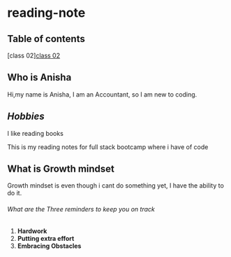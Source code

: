 # reading-note

## Table of contents
[class 02][class 02](https://anishakaur91.github.io/reading-notes/class-02)
## Who is Anisha
Hi,my name is Anisha, I am an Accountant, so I am new to coding.
## ***Hobbies***
I like reading books

This is my reading notes for full stack bootcamp where i have of code
## What is Growth mindset
Growth mindset is even though i cant do something yet, I have the ability to do it.

###### What are the Three reminders to keep you on track

1. **Hardwork**
2. **Putting extra effort**
3. **Embracing Obstacles**
